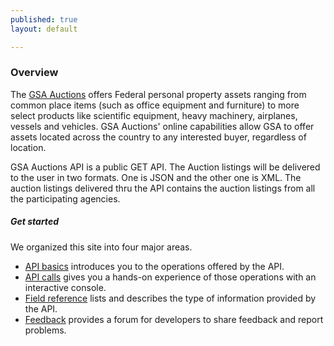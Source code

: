 ```yaml
---
published: true
layout: default

---
```


### Overview

The [GSA Auctions](www.gsaauctions.gov) offers Federal personal property assets ranging from common place items (such as office equipment and furniture) to more select products like scientific equipment, heavy machinery, airplanes, vessels and vehicles. GSA Auctions' online capabilities allow GSA to offer assets located across the country to any interested buyer, regardless of location.

GSA Auctions API is a public GET API. The Auction listings will be delivered to the user in two formats. One is JSON and the other one is XML.  The auction listings delivered thru the API contains the auction listings from all the participating agencies.   

##### Get started
We organized this site into four major areas.

- [API basics](basics) introduces you to the operations offered by the API.
- [API calls](console/) gives you a hands-on experience of those operations with an interactive console.
- [Field reference](fields) lists and describes the type of information provided by the API.
- [Feedback](https://github.com/GSA/Auctions_api/issues) provides a forum for developers to share feedback and report problems.

